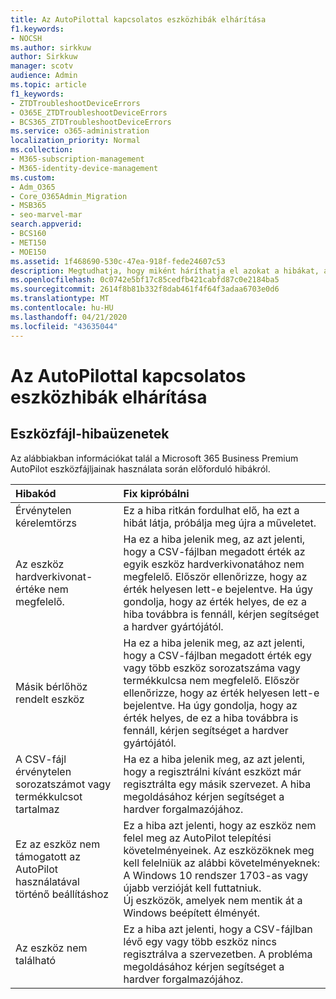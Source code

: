 ```yaml
---
title: Az AutoPilottal kapcsolatos eszközhibák elhárítása
f1.keywords:
- NOCSH
ms.author: sirkkuw
author: Sirkkuw
manager: scotv
audience: Admin
ms.topic: article
f1_keywords:
- ZTDTroubleshootDeviceErrors
- O365E_ZTDTroubleshootDeviceErrors
- BCS365_ZTDTroubleshootDeviceErrors
ms.service: o365-administration
localization_priority: Normal
ms.collection:
- M365-subscription-management
- M365-identity-device-management
ms.custom:
- Adm_O365
- Core_O365Admin_Migration
- MSB365
- seo-marvel-mar
search.appverid:
- BCS160
- MET150
- MOE150
ms.assetid: 1f468690-530c-47ea-918f-fede24607c53
description: Megtudhatja, hogy miként háríthatja el azokat a hibákat, amelyek a Microsoft 365 Business Premium AutoPilot eszközfájljainak használata során jelenhetnek meg.
ms.openlocfilehash: 0c0742e5bf17c85cedfb421cabfd87c0e2184ba5
ms.sourcegitcommit: 2614f8b81b332f8dab461f4f64f3adaa6703e0d6
ms.translationtype: MT
ms.contentlocale: hu-HU
ms.lasthandoff: 04/21/2020
ms.locfileid: "43635044"
---
```

# <a name="troubleshoot-autopilot-device-errors"></a>Az AutoPilottal kapcsolatos eszközhibák elhárítása

## <a name="device-file-error-messages"></a>Eszközfájl-hibaüzenetek

Az alábbiakban információkat talál a Microsoft 365 Business Premium AutoPilot eszközfájljainak használata során előforduló hibákról. 
  
|**Hibakód**|**Fix kipróbálni**|
|:-----|:-----|
|Érvénytelen kérelemtörzs  <br/> |Ez a hiba ritkán fordulhat elő, ha ezt a hibát látja, próbálja meg újra a műveletet.  <br/> |
|Az eszköz hardverkivonat-értéke nem megfelelő.  <br/> |Ha ez a hiba jelenik meg, az azt jelenti, hogy a CSV-fájlban megadott érték az egyik eszköz hardverkivonatához nem megfelelő. Először ellenőrizze, hogy az érték helyesen lett-e bejelentve. Ha úgy gondolja, hogy az érték helyes, de ez a hiba továbbra is fennáll, kérjen segítséget a hardver gyártójától.  <br/> |
|Másik bérlőhöz rendelt eszköz  <br/> |Ha ez a hiba jelenik meg, az azt jelenti, hogy a CSV-fájlban megadott érték egy vagy több eszköz sorozatszáma vagy termékkulcsa nem megfelelő. Először ellenőrizze, hogy az érték helyesen lett-e bejelentve. Ha úgy gondolja, hogy az érték helyes, de ez a hiba továbbra is fennáll, kérjen segítséget a hardver gyártójától.  <br/> |
|A CSV-fájl érvénytelen sorozatszámot vagy termékkulcsot tartalmaz  <br/> |Ha ez a hiba jelenik meg, az azt jelenti, hogy a regisztrálni kívánt eszközt már regisztrálta egy másik szervezet. A hiba megoldásához kérjen segítséget a hardver forgalmazójához.  <br/> |
|Ez az eszköz nem támogatott az AutoPilot használatával történő beállításhoz  <br/> | Ez a hiba azt jelenti, hogy az eszköz nem felel meg az AutoPilot telepítési követelményeinek. Az eszközöknek meg kell felelniük az alábbi követelményeknek:  <br/>  A Windows 10 rendszer 1703-as vagy újabb verzióját kell futtatniuk.  <br/>  Új eszközök, amelyek nem mentik át a Windows beépített élményét.  <br/> |
|Az eszköz nem található  <br/> |Ez a hiba azt jelenti, hogy a CSV-fájlban lévő egy vagy több eszköz nincs regisztrálva a szervezetben. A probléma megoldásához kérjen segítséget a hardver forgalmazójához.  <br/> |
